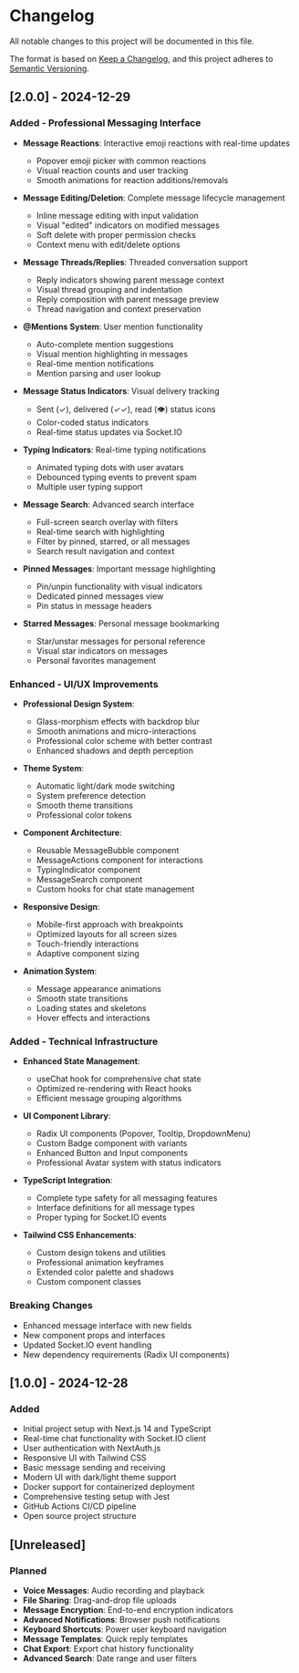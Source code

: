 # Changelog

All notable changes to this project will be documented in this file.

The format is based on [Keep a Changelog](https://keepachangelog.com/en/1.0.0/),
and this project adheres to [Semantic Versioning](https://semver.org/spec/v2.0.0.html).

## [2.0.0] - 2024-12-29

### Added - Professional Messaging Interface
- **Message Reactions**: Interactive emoji reactions with real-time updates
  - Popover emoji picker with common reactions
  - Visual reaction counts and user tracking
  - Smooth animations for reaction additions/removals

- **Message Editing/Deletion**: Complete message lifecycle management
  - Inline message editing with input validation
  - Visual "edited" indicators on modified messages
  - Soft delete with proper permission checks
  - Context menu with edit/delete options

- **Message Threads/Replies**: Threaded conversation support
  - Reply indicators showing parent message context
  - Visual thread grouping and indentation
  - Reply composition with parent message preview
  - Thread navigation and context preservation

- **@Mentions System**: User mention functionality
  - Auto-complete mention suggestions
  - Visual mention highlighting in messages
  - Real-time mention notifications
  - Mention parsing and user lookup

- **Message Status Indicators**: Visual delivery tracking
  - Sent (✓), delivered (✓✓), read (👁) status icons
  - Color-coded status indicators
  - Real-time status updates via Socket.IO

- **Typing Indicators**: Real-time typing notifications
  - Animated typing dots with user avatars
  - Debounced typing events to prevent spam
  - Multiple user typing support

- **Message Search**: Advanced search interface
  - Full-screen search overlay with filters
  - Real-time search with highlighting
  - Filter by pinned, starred, or all messages
  - Search result navigation and context

- **Pinned Messages**: Important message highlighting
  - Pin/unpin functionality with visual indicators
  - Dedicated pinned messages view
  - Pin status in message headers

- **Starred Messages**: Personal message bookmarking
  - Star/unstar messages for personal reference
  - Visual star indicators on messages
  - Personal favorites management

### Enhanced - UI/UX Improvements
- **Professional Design System**:
  - Glass-morphism effects with backdrop blur
  - Smooth animations and micro-interactions
  - Professional color scheme with better contrast
  - Enhanced shadows and depth perception

- **Theme System**:
  - Automatic light/dark mode switching
  - System preference detection
  - Smooth theme transitions
  - Professional color tokens

- **Component Architecture**:
  - Reusable MessageBubble component
  - MessageActions component for interactions
  - TypingIndicator component
  - MessageSearch component
  - Custom hooks for chat state management

- **Responsive Design**:
  - Mobile-first approach with breakpoints
  - Optimized layouts for all screen sizes
  - Touch-friendly interactions
  - Adaptive component sizing

- **Animation System**:
  - Message appearance animations
  - Smooth state transitions
  - Loading states and skeletons
  - Hover effects and interactions

### Added - Technical Infrastructure
- **Enhanced State Management**:
  - useChat hook for comprehensive chat state
  - Optimized re-rendering with React hooks
  - Efficient message grouping algorithms

- **UI Component Library**:
  - Radix UI components (Popover, Tooltip, DropdownMenu)
  - Custom Badge component with variants
  - Enhanced Button and Input components
  - Professional Avatar system with status indicators

- **TypeScript Integration**:
  - Complete type safety for all messaging features
  - Interface definitions for all message types
  - Proper typing for Socket.IO events

- **Tailwind CSS Enhancements**:
  - Custom design tokens and utilities
  - Professional animation keyframes
  - Extended color palette and shadows
  - Custom component classes

### Breaking Changes
- Enhanced message interface with new fields
- New component props and interfaces
- Updated Socket.IO event handling
- New dependency requirements (Radix UI components)

## [1.0.0] - 2024-12-28

### Added
- Initial project setup with Next.js 14 and TypeScript
- Real-time chat functionality with Socket.IO client
- User authentication with NextAuth.js
- Responsive UI with Tailwind CSS
- Basic message sending and receiving
- Modern UI with dark/light theme support
- Docker support for containerized deployment
- Comprehensive testing setup with Jest
- GitHub Actions CI/CD pipeline
- Open source project structure

## [Unreleased]

### Planned
- **Voice Messages**: Audio recording and playback
- **File Sharing**: Drag-and-drop file uploads
- **Message Encryption**: End-to-end encryption indicators
- **Advanced Notifications**: Browser push notifications
- **Keyboard Shortcuts**: Power user keyboard navigation
- **Message Templates**: Quick reply templates
- **Chat Export**: Export chat history functionality
- **Advanced Search**: Date range and user filters